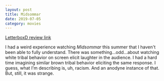 ```yaml
---
layout: post
title: Midsommar
date: 2019-07-05
category: movies
---
```

 
[LetterboxD review link](https://letterboxd.com/samarthbhaskar/film/midsommar/)

I had a weird experience watching <em>Midsommar</em> this summer that I haven't been able to fully understand. There was something...odd...about watching white tribal behavior on screen elicit laughter in the audience. I had a hard time imagining similar brown tribal behavior eliciting the same response. I guess, what I'm describing is, uh, racism. And an anodyne instance of that. But, still, it was strange.